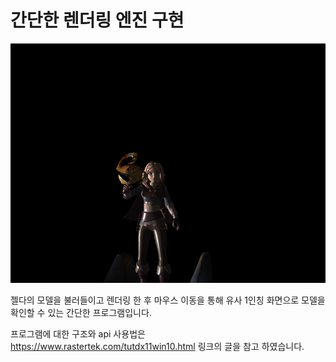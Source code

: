 # 간단한 렌더링 엔진 구현


![ex_screenshot](./capture.PNG)

젤다의 모델을 불러들이고 렌더링 한 후 마우스 이동을 통해 유사 1인칭 화면으로 모델을 확인할 수 있는 간단한 프로그램입니다.

프로그램에 대한 구조와 api 사용법은 https://www.rastertek.com/tutdx11win10.html
링크의 글을 참고 하였습니다.
